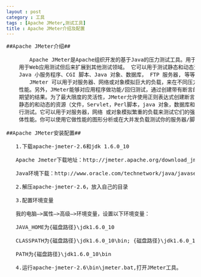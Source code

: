 ```yaml
---
layout : post
category : 工具
tags : [Apache JMeter,测试工具]
title : Apache JMeter介绍及配置
---
```

<pre>
##Apache JMeter介绍##

    　　Apache JMeter是Apache组织开发的基于Java的压力测试工具。用于对软件做压力测试，它最初被设计
    用于Web应用测试但后来扩展到其他测试领域。 它可以用于测试静态和动态资源例如静态文件、  
    Java 小服务程序、CGI 脚本、Java 对象、数据库， FTP 服务器, 等等。
   　 　JMeter 可以用于对服务器、网络或对象模拟巨大的负载，来在不同压力类别下测试它们的强度和分析整体
    性能。另外，JMeter能够对应用程序做功能/回归测试，通过创建带有断言的脚本来验证你的程序返回了你
    期望的结果。为了最大限度的灵活性，JMeter允许使用正则表达式创建断言。 Apache jmeter 可以用于对
    静态的和动态的资源（文件，Servlet，Perl脚本，java 对象，数据库和查询，FTP服务器等等）的性能进
    行测试。它可以用于对服务器，网络 或对象模拟繁重的负载来测试它们的强度或分析不同压力类型下的整
    体性能。你可以使用它做性能的图形分析或在大并发负载测试你的服务器/脚本/对象。

##Apache JMeter安装配置##

   1.下载apache-jmeter-2.6和jdk 1.6.0_10<br>
   Apache Jmeter下载地址：http://jmeter.apache.org/download_jmeter.cgi <br>
   Java环境下载：http://www.oracle.com/technetwork/java/javase/downloads/index.html<br>
   2.解压apache-jmeter-2.6，放入自己的目录<br>
   3.配置环境变量<br>
   我的电脑—>属性—>高级—>环境变量，设置以下环境变量：<br>
   JAVA_HOME为{磁盘路径}\jdk1.6.0_10<br>
   CLASSPATH为{磁盘路径}\jdk1.6.0_10\bin; {磁盘路径}\jdk1.6.0_10\lib\dt.jar;{磁盘路径}\jdk1.6.0_10\lib\tools.jar;<br>
   PATH为{磁盘路径}\jdk1.6.0_10\bin<br>
   4.运行apache-jmeter-2.6\bin\jmeter.bat,打开JMeter工具。
   </pre>
